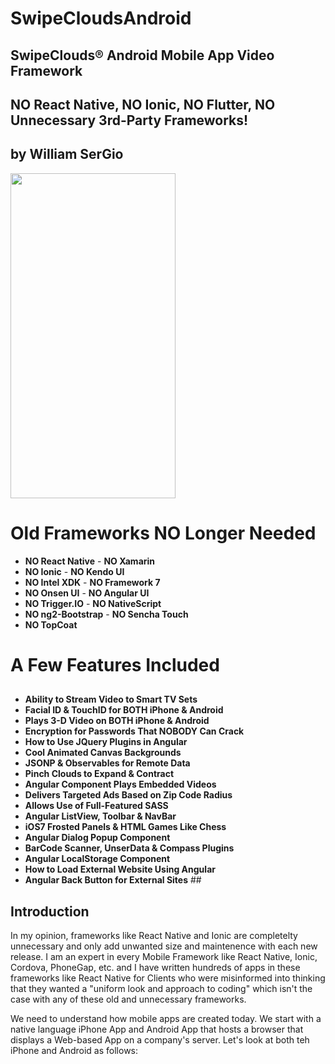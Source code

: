 # SwipeCloudsAndroid

## SwipeClouds® Android Mobile App Video Framework ##
## NO React Native, NO Ionic, NO Flutter, NO Unnecessary 3rd-Party Frameworks!  ##
## by William SerGio ##

<img height="520px" src="/mobile-drawing-app/src/assets/swipeclouds.gif" width="264px" />

# Old Frameworks NO Longer Needed #
  - **NO React Native**       - **NO Xamarin**
  - **NO Ionic**              - **NO Kendo UI**
  - **NO Intel XDK**          - **NO Framework 7**
  - **NO Onsen UI**	          - **NO Angular UI**
  - **NO Trigger.IO**         - **NO NativeScript**
  - **NO ng2-Bootstrap**	    - **NO Sencha Touch**	
  - **NO TopCoat**
  
# A Few Features Included #

## 
- **Ability to Stream Video to Smart TV Sets**
- **Facial ID & TouchID for BOTH iPhone & Android**
- **Plays 3-D Video on BOTH iPhone & Android**
- **Encryption for Passwords That NOBODY Can Crack**
- **How to Use JQuery Plugins in Angular**
- **Cool Animated Canvas Backgrounds**
- **JSONP & Observables for Remote Data**
- **Pinch Clouds to Expand & Contract**
- **Angular Component Plays Embedded Videos**
- **Delivers Targeted Ads Based on Zip Code Radius**
- **Allows Use of Full-Featured SASS**
- **Angular ListView, Toolbar & NavBar**
- **iOS7 Frosted Panels & HTML Games Like Chess**
- **Angular Dialog Popup Component**
- **BarCode Scanner, UnserData & Compass Plugins**
- **Angular LocalStorage Component**
- **How to Load External Website Using Angular**
- **Angular Back Button for External Sites** ##

## Introduction ##

<p>In my opinion, frameworks like React Native and Ionic are completelty unnecessary and only add unwanted size and maintenence with each new release. I am an expert in every Mobile Framework like React Native, Ionic, Cordova, PhoneGap, etc. and I have written hundreds of apps in these frameworks like React Native for Clients who were misinformed into thinking that they wanted a "uniform look and approach to coding" which isn't the case with any of these old and unnecessary frameworks.</p>
 
<p>We need to understand how mobile apps are created today. We start with a native language iPhone App and Android App that hosts a browser that displays a Web-based App on a company's server. Let's look at both teh iPhone and Android as follows:
